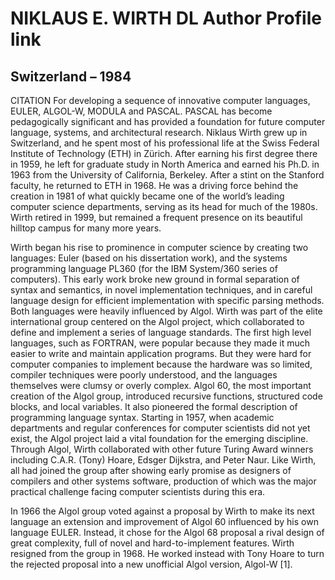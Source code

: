 # NIKLAUS E. WIRTH DL Author Profile link
## Switzerland – 1984
CITATION
For developing a sequence of innovative computer languages, EULER, ALGOL-W, MODULA and PASCAL. PASCAL has become pedagogically significant and has provided a foundation for future computer language, systems, and architectural research.
Niklaus Wirth grew up in Switzerland, and he spent most of his professional life at the Swiss Federal Institute of Technology (ETH) in Zürich. After earning his first degree there in 1959, he left for graduate study in North America and earned his Ph.D. in 1963 from the University of California, Berkeley. After a stint on the Stanford faculty, he returned to ETH in 1968. He was a driving force behind the creation in 1981 of what quickly became one of the world’s leading computer science departments, serving as its head for much of the 1980s. Wirth retired in 1999, but remained a frequent presence on its beautiful hilltop campus for many more years.

Wirth began his rise to prominence in computer science by creating two languages: Euler (based on his dissertation work), and the systems programming language PL360 (for the IBM System/360 series of computers). This early work broke new ground in formal separation of syntax and semantics, in novel implementation techniques, and in careful language design for efficient implementation with specific parsing methods.
Both languages were heavily influenced by Algol. Wirth was part of the elite international group centered on the Algol project, which collaborated to define and implement a series of language standards. The first high level languages, such as FORTRAN, were popular because they made it much easier to write and maintain application programs. But they were hard for computer companies to implement because the hardware was so limited, compiler techniques were poorly understood, and the languages themselves were clumsy or overly complex. Algol 60, the most important creation of the Algol group, introduced recursive functions, structured code blocks, and local variables. It also pioneered the formal description of programming language syntax.
Starting in 1957, when academic departments and regular conferences for computer scientists did not yet exist, the Algol project laid a vital foundation for the emerging discipline. Through Algol, Wirth collaborated with other future Turing Award winners including C.A.R. (Tony) Hoare, Edsger Dijkstra, and Peter Naur. Like Wirth, all had joined the group after showing early promise as designers of compilers and other systems software, production of which was the major practical challenge facing computer scientists during this era.

In 1966 the Algol group voted against a proposal by Wirth to make its next language an extension and improvement of Algol 60 influenced by his own language EULER. Instead, it chose for the Algol 68 proposal a rival design of great complexity, full of novel and hard-to-implement features. Wirth resigned from the group in 1968. He worked instead with Tony Hoare to turn the rejected proposal into a new unofficial Algol version, Algol-W [1].
